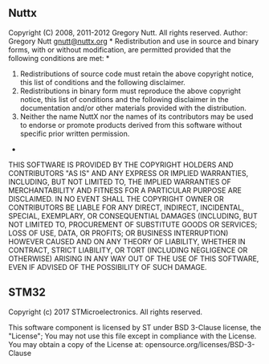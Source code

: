  ## Nuttx  
   Copyright (C) 2008, 2011-2012 Gregory Nutt. All rights reserved.
   Author: Gregory Nutt <gnutt@nuttx.org>
 *
 Redistribution and use in source and binary forms, with or without
 modification, are permitted provided that the following conditions
 are met:
 *
 1. Redistributions of source code must retain the above copyright
    notice, this list of conditions and the following disclaimer.
 2. Redistributions in binary form must reproduce the above copyright
    notice, this list of conditions and the following disclaimer in
    the documentation and/or other materials provided with the
    distribution.
 3. Neither the name NuttX nor the names of its contributors may be
    used to endorse or promote products derived from this software
    without specific prior written permission.
 *
 THIS SOFTWARE IS PROVIDED BY THE COPYRIGHT HOLDERS AND CONTRIBUTORS
 "AS IS" AND ANY EXPRESS OR IMPLIED WARRANTIES, INCLUDING, BUT NOT
 LIMITED TO, THE IMPLIED WARRANTIES OF MERCHANTABILITY AND FITNESS
 FOR A PARTICULAR PURPOSE ARE DISCLAIMED. IN NO EVENT SHALL THE
 COPYRIGHT OWNER OR CONTRIBUTORS BE LIABLE FOR ANY DIRECT, INDIRECT,
 INCIDENTAL, SPECIAL, EXEMPLARY, OR CONSEQUENTIAL DAMAGES (INCLUDING,
 BUT NOT LIMITED TO, PROCUREMENT OF SUBSTITUTE GOODS OR SERVICES; LOSS
 OF USE, DATA, OR PROFITS; OR BUSINESS INTERRUPTION) HOWEVER CAUSED
 AND ON ANY THEORY OF LIABILITY, WHETHER IN CONTRACT, STRICT
 LIABILITY, OR TORT (INCLUDING NEGLIGENCE OR OTHERWISE) ARISING IN
 ANY WAY OUT OF THE USE OF THIS SOFTWARE, EVEN IF ADVISED OF THE
 POSSIBILITY OF SUCH DAMAGE.

## STM32
Copyright (c) 2017 STMicroelectronics.
All rights reserved.</center></h2>

This software component is licensed by ST under BSD 3-Clause license,
the "License"; You may not use this file except in compliance with the
License. You may obtain a copy of the License at:
                         opensource.org/licenses/BSD-3-Clause
